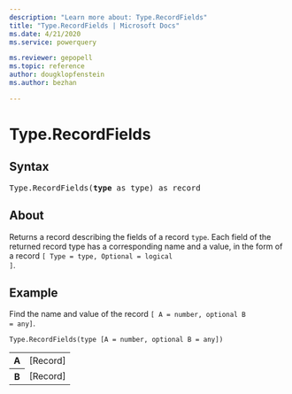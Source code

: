 ```yaml
---
description: "Learn more about: Type.RecordFields"
title: "Type.RecordFields | Microsoft Docs"
ms.date: 4/21/2020
ms.service: powerquery

ms.reviewer: gepopell
ms.topic: reference
author: dougklopfenstein
ms.author: bezhan

---
```

# Type.RecordFields


## Syntax

<pre>
Type.RecordFields(<b>type</b> as type) as record
</pre> 


## About  
Returns a record describing the fields of a record <code>type</code>. Each field of the returned record type has a corresponding name and a value, in the form of a record <code>[ Type = type, Optional = logical ]</code>.
  

  
## Example  

Find the name and value of the record <code>[ A = number, optional B = any]</code>.   

```powerquery-m
Type.RecordFields(type [A = number, optional B = any])
```   
<table> <tr> <th>A</th> <td>[Record]</td> </tr> <tr> <th>B</th> <td>[Record]</td> </tr> </table>
